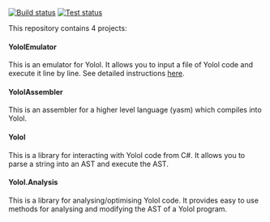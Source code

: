 [![Build status](https://github.com/martindevans/Yolol/workflows/Build/badge.svg?branch=master)](https://github.com/martindevans/Yolol/workflows/Build/badge.svg?branch=master)
[![Test status](https://github.com/martindevans/Yolol/workflows/Test/badge.svg?branch=master)](https://github.com/martindevans/Yolol/workflows/Test/badge.svg?branch=master)

This repository contains 4 projects:

#### YololEmulator

This is an emulator for Yolol. It allows you to input a file of Yolol code and execute it line by line. See detailed instructions [here](YololEmulator).

#### YololAssembler

This is an assembler for a higher level language (yasm) which compiles into Yolol.

#### Yolol

This is a library for interacting with Yolol code from C#. It allows you to parse a string into an AST and execute the AST.

#### Yolol.Analysis

This is a library for analysing/optimising Yolol code. It provides easy to use methods for analysing and modifying the AST of a Yolol program.
